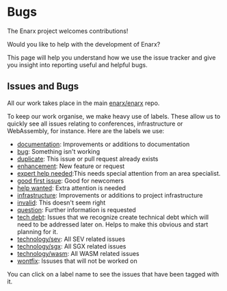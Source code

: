 # Bugs
The Enarx project welcomes contributions!

Would you like to help with the development of Enarx?

This page will help you understand how we use the issue tracker and give you
insight into reporting useful and helpful bugs.

## Issues and Bugs
All our work takes place in the main [enarx/enarx](https://github.com/enarx/enarx) repo.

To keep our work organise, we make heavy use of labels. These allow us to quickly see all issues relating to conferences, infrastructure or WebAssembly, for instance. Here are the labels we use:

- [documentation](https://github.com/enarx/enarx/labels/documentation): Improvements or additions to documentation
- [bug](https://github.com/enarx/enarx/labels/bug): Something isn't working
- [duplicate](https://github.com/enarx/enarx/labels/duplicate): This issue or pull request already exists
- [enhancement](https://github.com/enarx/enarx/labels/enhancement): New feature or request
- [expert help needed](https://github.com/enarx/enarx/labels/expert%20help%20needed):This needs special attention from an area specialist.
- [good first issue](https://github.com/enarx/enarx/labels/good%20first%20issue): Good for newcomers
- [help wanted](https://github.com/enarx/enarx/labels/help%20wanted): Extra attention is needed
- [infrastructure](https://github.com/enarx/enarx/labels/infrastructure): Improvements or additions to project infrastructure
- [invalid](https://github.com/enarx/enarx/labels/invalid): This doesn't seem right
- [question](https://github.com/enarx/enarx/labels/question): Further information is requested
- [tech debt](https://github.com/enarx/enarx/labels/tech-debt): Issues that we recognize create technical debt which will need to be addressed later on. Helps to make this obvious and start planning for it.
- [technology/sev](https://github.com/enarx/enarx/labels/technology%2Fsev): All SEV related issues
- [technology/sgx](https://github.com/enarx/enarx/labels/technology%2Fsgx): All SGX related issues
- [technology/wasm](https://github.com/enarx/enarx/labels/technology%20wasm): All WASM related issues
- [wontfix](https://github.com/enarx/enarx/labels/wontfix): Issuses that will not be worked on

You can click on a label name to see the issues that have been tagged with it.